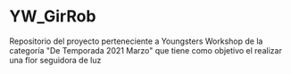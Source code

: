 # YW_GirRob
Repositorio del proyecto perteneciente a Youngsters Workshop de la categoría "De Temporada 2021 Marzo" que tiene como objetivo el realizar una flor seguidora de luz
